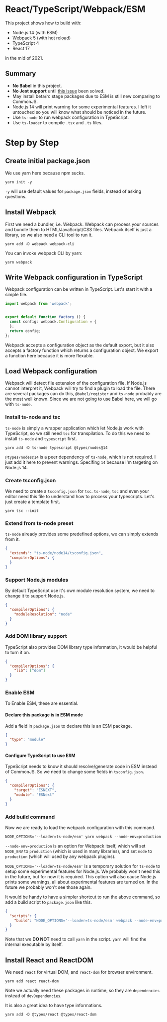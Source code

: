 # React/TypeScript/Webpack/ESM

This project shows how to build with:

* Node.js 14 (with ESM)
* Webpack 5 (with hot reload)
* TypeScript 4
* React 17

in the mid of 2021.

## Summary

* **No Babel** in this project.
* **No Jest support** until [this issue](https://github.com/facebook/jest/issues/11453) been solved.
* May install beta/rc stage packages due to ESM is still new comparing to CommonJS.
* Node.js 14 will print warning for some experimental features. I left it untouched so you will know what should be noticed in the future.
* Use `ts-node` to run webpack configuration in TypeScript.
* Use `ts-loader` to compile `.tsx` and `.ts` files.

# Step by Step

## Create initial package.json

We use yarn here because npm sucks.

```
yarn init -y
```

`-y` will use default values for `package.json` fields, instead of asking
questions.

## Install Webpack

First we need a bundler, i.e. Webpack. Webpack can process your sources and
bundle them to HTML/JavaScript/CSS files.
Webpack itself is just a library, so we also need a CLI tool to run it.

```
yarn add -D webpack webpack-cli
```

You can invoke webpack CLI by yarn:

```
yarn webpack
```

## Write Webpack configuration in TypeScript

Webpack configuration can be written in TypeScript. Let's start it with a simple
file.

```typescript
import webpack from 'webpack';


export default function factory () {
  const config: webpack.Configuration = {
  };
  return config;
};
```

Webpack accepts a configuration object as the default export, but it also
accepts a factory function which returns a configuration object.
We export a function here because it is more flexable.

## Load Webpack configuration

Webpack will detect file extension of the configuration file. If Node.js cannot
interpret it, Webpack will try to find a plugin to load the file.
There are several packages can do this, `@babel/register` and `ts-node` probably
are the most well known.
Since we are not going to use Babel here, we will go with `ts-node`.

### Install ts-node and tsc

`ts-node` is simply a wrapper application which let Node.js work with
TypeScript, so we still need `tsc` for transpilation.
To do this we need to install `ts-node` and `typescript` first.

```
yarn add -D ts-node typescript @types/nodes@14
```

`@types/nodes@14` is a peer dependency of `ts-node`, which is not required.
I just add it here to prevent warnings.
Specifing `14` because I'm targeting on Node.js 14.

### Create tsconfig.json

We need to create a `tsconfig.json` for `tsc`.
`ts-node`, `tsc` and even your editor need this file to understand how to
process your typescripts.
Let's just create a template first.

```
yarn tsc --init
```

### Extend from ts-node preset

`ts-node` already provides some predefined options, we can simply extends from
it.

```json
{
  "extends": "ts-node/node14/tsconfig.json",
  "compilerOptions": {
  }
}
```

### Support Node.js modules

By default TypeScript use it's own module resolution system, we need to change
it to support Node.js.

```json
{
  "compilerOptions": {
    "moduleResolution": "node"
  }
}
```

### Add DOM library support

TypeScript also provides DOM library type information, it would be helpful to
turn it on.

```json
{
  "compilerOptions": {
    "lib": ["dom"]
  }
}
```

### Enable ESM

To Enable ESM, these are essential.

#### Declare this package is in ESM mode

Add a field in `package.json` to declare this is an ESM package.

```json
{
  "type": "module"
}
```

#### Configure TypeScript to use ESM

TypeScript needs to know it should resolve/generate code in ESM instead of
CommonJS. So we need to change some fields in `tsconfig.json`.

```json
{
  "compilerOptions": {
    "target": "ESNEXT",
    "module": "ESNext"
  }
}
```

### Add build command

Now we are ready to load the webpack configuration with this command.

```
NODE_OPTIONS='--loader=ts-node/esm' yarn webpack --node-env=production
```

`--node-env=production` is an option for Webpack itself, which will set
`NODE_ENV` to `production` (which is used in many libraries), and set `mode` to
`production` (which will used by any webpack plugins).

`NODE_OPTIONS='--loader=ts-node/esm'` is a temporary solution for `ts-node` to
setup some experimental features for Node.js. We probably won't need this in the
future, but for now it is required.
This option will also cause Node.js prints some warnings, all about experimental
features are turned on. In the future we probably won't see those again.

It would be handy to have a simpler shortcut to run the above command, so add a
build script to `package.json` like this.

```json
{
  "scripts": {
    "build": "NODE_OPTIONS='--loader=ts-node/esm' webpack --node-env=production"
  }
}
```

Note that we **DO NOT** need to call `yarn` in the script. `yarn` will find the
internal executable by itself.

## Install React and ReactDOM

We need `react` for virtual DOM, and `react-dom` for browser environment.

```
yarn add react react-dom
```

Note we actually need these packages in runtime, so they are `dependencies`
instead of `devDependencies`.

It is also a great idea to have type informations.

```
yarn add -D @types/react @types/react-dom
```

